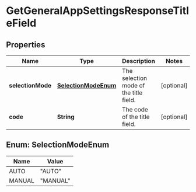 

# GetGeneralAppSettingsResponseTitleField


## Properties

| Name | Type | Description | Notes |
|------------ | ------------- | ------------- | -------------|
|**selectionMode** | [**SelectionModeEnum**](#SelectionModeEnum) | The selection mode of the title field. |  [optional] |
|**code** | **String** | The code of the title field. |  [optional] |



## Enum: SelectionModeEnum

| Name | Value |
|---- | -----|
| AUTO | &quot;AUTO&quot; |
| MANUAL | &quot;MANUAL&quot; |



